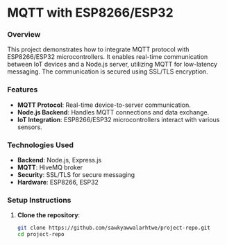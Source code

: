 # MQTT with ESP8266/ESP32

### Overview
This project demonstrates how to integrate MQTT protocol with ESP8266/ESP32 microcontrollers. It enables real-time communication between IoT devices and a Node.js server, utilizing MQTT for low-latency messaging. The communication is secured using SSL/TLS encryption.

### Features
- **MQTT Protocol**: Real-time device-to-server communication.
- **Node.js Backend**: Handles MQTT connections and data exchange.
- **IoT Integration**: ESP8266/ESP32 microcontrollers interact with various sensors.

### Technologies Used
- **Backend**: Node.js, Express.js
- **MQTT**: HiveMQ broker
- **Security**: SSL/TLS for secure messaging
- **Hardware**: ESP8266, ESP32

### Setup Instructions

1. **Clone the repository**:
   ```bash
   git clone https://github.com/sawkyawwalarhtwe/project-repo.git
   cd project-repo
